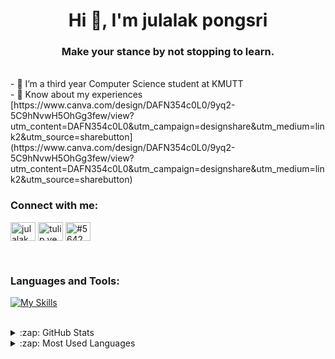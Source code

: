<h1 align="center">Hi 👋, I'm julalak pongsri</h1>
<h3 align="center">Make your stance by not stopping to learn.</h3>

<br />
- 🌱 I’m a third year Computer Science student at KMUTT
<br />
- 📄 Know about my experiences [https://www.canva.com/design/DAFN354c0L0/9yq2-5C9hNvwH5OhGg3few/view?utm_content=DAFN354c0L0&utm_campaign=designshare&utm_medium=link2&utm_source=sharebutton](https://www.canva.com/design/DAFN354c0L0/9yq2-5C9hNvwH5OhGg3few/view?utm_content=DAFN354c0L0&utm_campaign=designshare&utm_medium=link2&utm_source=sharebutton)

<br />
<h3 align="left">Connect with me:</h3>
<p align="left">
<a href="https://linkedin.com/in/julalak pongsri" target="blank"><img align="center" src="https://raw.githubusercontent.com/rahuldkjain/github-profile-readme-generator/master/src/images/icons/Social/linked-in-alt.svg" alt="julalak pongsri" height="30" width="40" /></a>
<a href="https://instagram.com/tulip.yee" target="blank"><img align="center" src="https://raw.githubusercontent.com/rahuldkjain/github-profile-readme-generator/master/src/images/icons/Social/instagram.svg" alt="tulip.yee" height="30" width="40" /></a>
<a href="https://discord.gg/#5642" target="blank"><img align="center" src="https://raw.githubusercontent.com/rahuldkjain/github-profile-readme-generator/master/src/images/icons/Social/discord.svg" alt="#5642" height="30" width="40" /></a>
</p>

<br />
<h3 align="left">Languages and Tools:</h3>

[![My Skills](https://skillicons.dev/icons?i=c,cpp,html,css,php,java,js,py,mysql,vscode,xd,figma)](https://skillicons.dev)

<br />

<details>
  <summary>:zap: GitHub Stats</summary>

  <img align="left" alt="julalak GitHub Stats" src="https://github-readme-stats.vercel.app/api?username=julalak-eye&show_icons=true&hide_border=true" />

</details>

<details>
  <summary>:zap: Most Used Languages</summary>

<img align="left" alt="julalak GitHub Top Languages" src="https://github-readme-stats.vercel.app/api/top-langs/?username=julalak-eye" />

</details>

